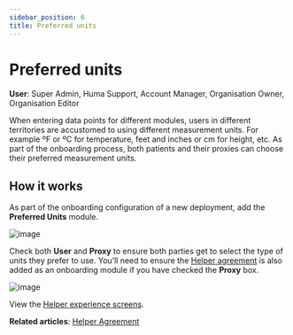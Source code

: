 ```yaml
---
sidebar_position: 6
title: Preferred units 
---
```

# Preferred units
**User**: Super Admin, Huma Support, Account Manager, Organisation Owner, Organisation Editor

When entering data points for different modules, users in different territories are accustomed to using different measurement units. For example ºF or ºC for temperature, feet and inches or cm for height, etc. As part of the onboarding process, both patients and their proxies can choose their preferred measurement units.
## How it works​
As part of the onboarding configuration of a new deployment, add the **Preferred Units** module.

![image](https://user-images.githubusercontent.com/110832367/183846743-895f8886-9e15-4b05-a9de-42d30b49eea0.png)

Check both **User** and **Proxy** to ensure both parties get to select the type of units they prefer to use. You’ll need to ensure the [Helper agreement](https://github.com/huma-engineering/huma-docs/blob/966f60a46f9fccc0726300743b03bd6a1786f81e/data-collection/AdminPortal/Managing%20Deployments/Configuring%20the%20user%20onboarding/Helper%20agreement.md) is also added as an onboarding module if you have checked the **Proxy** box.

![image](https://user-images.githubusercontent.com/110832367/183846818-7e2802b5-97d9-4e26-929b-073d71e18ffe.png)

View the [Helper experience screens](https://www.figma.com/file/6AJeEs7bfU6ITVhJRWJ7SQ/Huma1---App?node-id=3169%3A134023).

**Related articles**: [Helper Agreement](https://github.com/huma-engineering/huma-docs/blob/966f60a46f9fccc0726300743b03bd6a1786f81e/data-collection/AdminPortal/Managing%20Deployments/Configuring%20the%20user%20onboarding/Helper%20agreement.md) 
